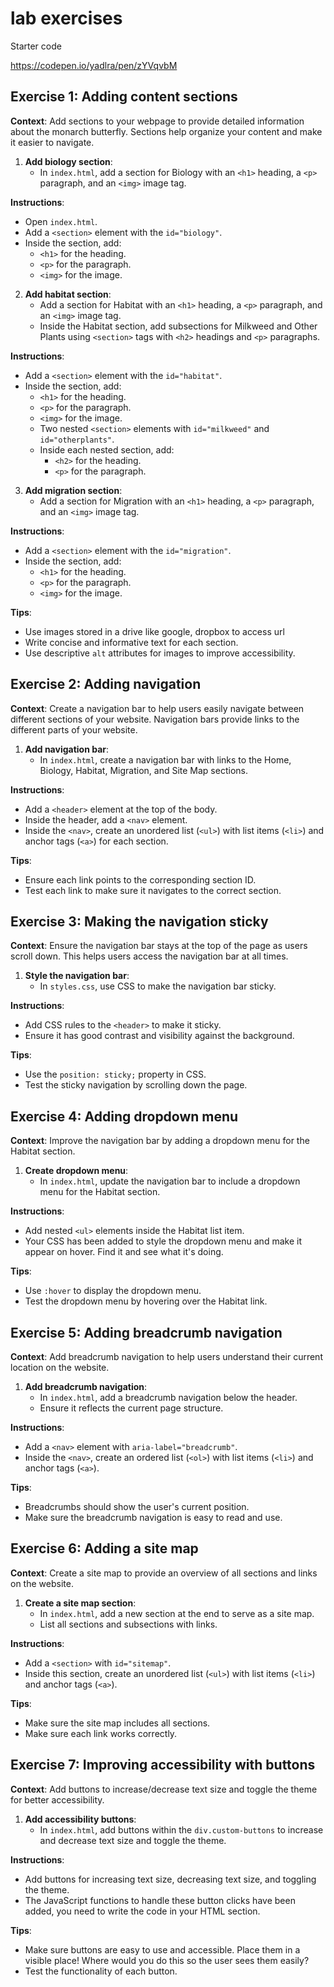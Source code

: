 # lab exercises

Starter code

https://codepen.io/yadlra/pen/zYVqvbM


## Exercise 1: Adding content sections

**Context**: Add sections to your webpage to provide detailed information about the monarch butterfly. Sections help organize your content and make it easier to navigate.

1. **Add biology section**:
    - In `index.html`, add a section for Biology with an `<h1>` heading, a `<p>` paragraph, and an `<img>` image tag.

**Instructions**:
- Open `index.html`.
- Add a `<section>` element with the `id="biology"`.
- Inside the section, add:
  - `<h1>` for the heading.
  - `<p>` for the paragraph.
  - `<img>` for the image.

2. **Add habitat section**:
    - Add a section for Habitat with an `<h1>` heading, a `<p>` paragraph, and an `<img>` image tag.
    - Inside the Habitat section, add subsections for Milkweed and Other Plants using `<section>` tags with `<h2>` headings and `<p>` paragraphs.

**Instructions**:
- Add a `<section>` element with the `id="habitat"`.
- Inside the section, add:
  - `<h1>` for the heading.
  - `<p>` for the paragraph.
  - `<img>` for the image.
  - Two nested `<section>` elements with `id="milkweed"` and `id="otherplants"`.
  - Inside each nested section, add:
    - `<h2>` for the heading.
    - `<p>` for the paragraph.

3. **Add migration section**:
    - Add a section for Migration with an `<h1>` heading, a `<p>` paragraph, and an `<img>` image tag.

**Instructions**:
- Add a `<section>` element with the `id="migration"`.
- Inside the section, add:
  - `<h1>` for the heading.
  - `<p>` for the paragraph.
  - `<img>` for the image.

**Tips**:
- Use images stored in a drive like google, dropbox to access url
- Write concise and informative text for each section.
- Use descriptive `alt` attributes for images to improve accessibility.

## Exercise 2: Adding navigation 

**Context**: Create a navigation bar to help users easily navigate between different sections of your website. Navigation bars provide links to the different parts of your website.

1. **Add navigation bar**:
    - In `index.html`, create a navigation bar with links to the Home, Biology, Habitat, Migration, and Site Map sections.

**Instructions**:
- Add a `<header>` element at the top of the body.
- Inside the header, add a `<nav>` element.
- Inside the `<nav>`, create an unordered list (`<ul>`) with list items (`<li>`) and anchor tags (`<a>`) for each section.

**Tips**:
- Ensure each link points to the corresponding section ID.
- Test each link to make sure it navigates to the correct section.

## Exercise 3: Making the navigation sticky 

**Context**: Ensure the navigation bar stays at the top of the page as users scroll down. This helps users access the navigation bar at all times.

1. **Style the navigation bar**:
    - In `styles.css`, use CSS to make the navigation bar sticky.

**Instructions**:
- Add CSS rules to the `<header>` to make it sticky.
- Ensure it has good contrast and visibility against the background.

**Tips**:
- Use the `position: sticky;` property in CSS.
- Test the sticky navigation by scrolling down the page.

## Exercise 4: Adding dropdown menu

**Context**: Improve the navigation bar by adding a dropdown menu for the Habitat section.

1. **Create dropdown menu**:
    - In `index.html`, update the navigation bar to include a dropdown menu for the Habitat section.

**Instructions**:
- Add nested `<ul>` elements inside the Habitat list item.
- Your CSS has been added to style the dropdown menu and make it appear on hover. Find it and see what it's doing.

**Tips**:
- Use `:hover` to display the dropdown menu.
- Test the dropdown menu by hovering over the Habitat link.

## Exercise 5: Adding breadcrumb navigation

**Context**: Add breadcrumb navigation to help users understand their current location on the website.

1. **Add breadcrumb navigation**:
    - In `index.html`, add a breadcrumb navigation below the header.
    - Ensure it reflects the current page structure.

**Instructions**:
- Add a `<nav>` element with `aria-label="breadcrumb"`.
- Inside the `<nav>`, create an ordered list (`<ol>`) with list items (`<li>`) and anchor tags (`<a>`).

**Tips**:
- Breadcrumbs should show the user's current position.
- Make sure the breadcrumb navigation is easy to read and use.

## Exercise 6: Adding a site map 

**Context**: Create a site map to provide an overview of all sections and links on the website.

1. **Create a site map section**:
    - In `index.html`, add a new section at the end to serve as a site map.
    - List all sections and subsections with links.

**Instructions**:
- Add a `<section>` with `id="sitemap"`.
- Inside this section, create an unordered list (`<ul>`) with list items (`<li>`) and anchor tags (`<a>`).

**Tips**:
- Make sure the site map includes all sections.
- Make sure each link works correctly.

## Exercise 7: Improving accessibility with buttons

**Context**: Add buttons to increase/decrease text size and toggle the theme for better accessibility.

1. **Add accessibility buttons**:
    - In `index.html`, add buttons within the `div.custom-buttons` to increase and decrease text size and toggle the theme.

**Instructions**:
- Add buttons for increasing text size, decreasing text size, and toggling the theme.
- The JavaScript functions to handle these button clicks have been added, you need to write the code in your HTML section.

**Tips**:
- Make sure buttons are easy to use and accessible. Place them in a visible place! Where would you do this so the user sees them easily?
- Test the functionality of each button.



